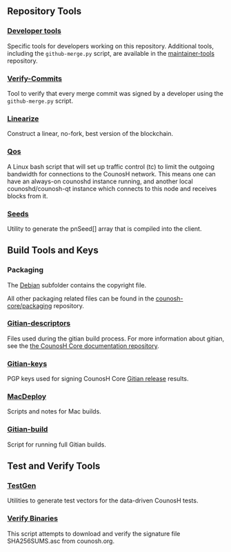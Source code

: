 Repository Tools
---------------------

### [Developer tools](/contrib/devtools) ###
Specific tools for developers working on this repository.
Additional tools, including the `github-merge.py` script, are available in the [maintainer-tools](https://github.com/counosh-core/counosh-maintainer-tools) repository.

### [Verify-Commits](/contrib/verify-commits) ###
Tool to verify that every merge commit was signed by a developer using the `github-merge.py` script.

### [Linearize](/contrib/linearize) ###
Construct a linear, no-fork, best version of the blockchain.

### [Qos](/contrib/qos) ###

A Linux bash script that will set up traffic control (tc) to limit the outgoing bandwidth for connections to the CounosH network. This means one can have an always-on counoshd instance running, and another local counoshd/counosh-qt instance which connects to this node and receives blocks from it.

### [Seeds](/contrib/seeds) ###
Utility to generate the pnSeed[] array that is compiled into the client.

Build Tools and Keys
---------------------

### Packaging ###
The [Debian](/contrib/debian) subfolder contains the copyright file.

All other packaging related files can be found in the [counosh-core/packaging](https://github.com/counosh-core/packaging) repository.

### [Gitian-descriptors](/contrib/gitian-descriptors) ###
Files used during the gitian build process. For more information about gitian, see the [the CounosH Core documentation repository](https://github.com/counosh-core/docs).

### [Gitian-keys](/contrib/gitian-keys)
PGP keys used for signing CounosH Core [Gitian release](/doc/release-process.md) results.

### [MacDeploy](/contrib/macdeploy) ###
Scripts and notes for Mac builds.

### [Gitian-build](/contrib/gitian-build.py) ###
Script for running full Gitian builds.

Test and Verify Tools
---------------------

### [TestGen](/contrib/testgen) ###
Utilities to generate test vectors for the data-driven CounosH tests.

### [Verify Binaries](/contrib/verifybinaries) ###
This script attempts to download and verify the signature file SHA256SUMS.asc from counosh.org.

